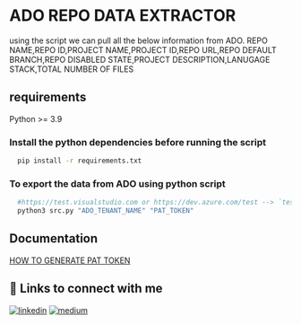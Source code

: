 
# ADO REPO DATA EXTRACTOR

using the script we can pull all the below information from ADO.
REPO NAME,REPO ID,PROJECT NAME,PROJECT ID,REPO URL,REPO DEFAULT BRANCH,REPO DISABLED STATE,PROJECT DESCRIPTION,LANUGAGE STACK,TOTAL NUMBER OF FILES




## requirements

Python >= 3.9

### Install the python dependencies before running the script 
```bash
  pip install -r requirements.txt
```
### To export the data from ADO using python script
```bash
  #https://test.visualstudio.com or https://dev.azure.com/test --> `test` will be the ADO tenant name
  python3 src.py "ADO_TENANT_NAME" "PAT_TOKEN"
```
## Documentation

[HOW TO GENERATE PAT TOKEN](https://learn.microsoft.com/en-us/azure/devops/organizations/accounts/use-personal-access-tokens-to-authenticate?view=azure-devops&tabs=Windows)
## 🔗 Links to connect with me
[![linkedin](https://img.shields.io/badge/linkedin-0A66C2?style=for-the-badge&logo=linkedin&logoColor=white)](https://in.linkedin.com/in/jayaramyalla)
[![medium](https://img.shields.io/badge/Medium-12100E?style=for-the-badge&logo=medium&logoColor=white)](https://jayaramyalla.medium.com/)
